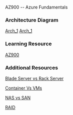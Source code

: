 AZ900 -- Azure Fundamentals

### Architecture Diagram
[Arch_1](./Assets/Arch_1.png)
[Arch_1](./Assets/Arch_2.png)

### Learning Resource
[AZ900](https://learn.microsoft.com/en-us/credentials/certifications/azure-fundamentals/?practice-assessment-type=certification)


### Additional Resources

[Blade Server vs Rack Server](https://www.racksolutions.com/news/data-center-optimization/blade-server-vs-rack-server/)

[Container Vs VMs](https://www.atlassian.com/microservices/cloud-computing/containers-vs-vms)
[](https://learn.microsoft.com/en-us/virtualization/windowscontainers/about/containers-vs-vm)
[](https://cloud.google.com/discover/containers-vs-vms)

[NAS vs SAN](https://www.backblaze.com/blog/whats-the-diff-nas-vs-san/)

[RAID](https://www.prepressure.com/library/technology/raid)
[](https://www.pcmag.com/encyclopedia/term/raid)